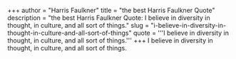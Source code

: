 +++
author = "Harris Faulkner"
title = "the best Harris Faulkner Quote"
description = "the best Harris Faulkner Quote: I believe in diversity in thought, in culture, and all sort of things."
slug = "i-believe-in-diversity-in-thought-in-culture-and-all-sort-of-things"
quote = '''I believe in diversity in thought, in culture, and all sort of things.'''
+++
I believe in diversity in thought, in culture, and all sort of things.
